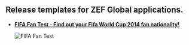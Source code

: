 Release templates for ZEF Global applications.
----------------------------------------------

* [**FIFA Fan Test - Find out your Fifa World Cup 2014 fan nationality!**](http://myzef.com/fantest/index.html)

  ![FIFA Fan Test](https://raw.githubusercontent.com/zefsolutions/release-templates/master/zef/screenshots/fantest.jpg)
  
